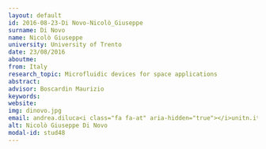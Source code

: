 ```yaml
---
layout: default 
id: 2016-08-23-Di Novo-Nicolò_Giuseppe
surname: Di Novo
name: Nicolò Giuseppe
university: University of Trento
date: 23/08/2016
aboutme: 
from: Italy
research_topic: Microfluidic devices for space applications 
abstract: 
advisor: Boscardin Maurizio
keywords: 
website: 
img: dinovo.jpg
email: andrea.diluca<i class="fa fa-at" aria-hidden="true"></i>unitn.it
alt: Nicolò Giuseppe Di Novo
modal-id: stud48
---
```

